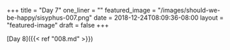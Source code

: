+++
title = "Day 7"
one_liner = ""
featured_image = "/images/should-we-be-happy/sisyphus-007.png"
date = 2018-12-24T08:09:36-08:00
layout = "featured-image"
draft = false
+++

[Day 8]({{< ref "008.md" >}})
